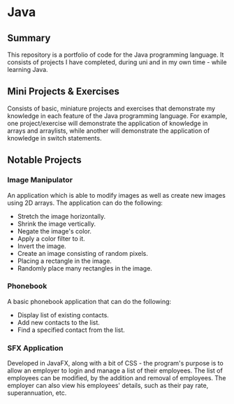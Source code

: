 # Java
## Summary
This repository is a portfolio of code for the Java programming language. It consists of projects I have completed, during uni and in my own time - while learning Java.

## Mini Projects & Exercises
Consists of basic, miniature projects and exercises that demonstrate my knowledge in each feature of the Java programming language. For example, one project/exercise will demonstrate the application of knowledge in arrays and arraylists, while another will demonstrate the application of knowledge in switch statements.

## Notable Projects
### Image Manipulator
An application which is able to modify images as well as create new images using 2D arrays. The application can do the following:
-  Stretch the image horizontally.
-  Shrink the image vertically.
-  Negate the image's color. 
-  Apply a color filter to it. 
-  Invert the image. 
-  Create an image consisting of random pixels. 
-  Placing a rectangle in the image. 
-  Randomly place many rectangles in the image.

### Phonebook
A basic phonebook application that can do the following:
-  Display list of existing contacts.
-  Add new contacts to the list.
-  Find a specified contact from the list.  

### SFX Application
Developed in JavaFX, along with a bit of CSS - the program's purpose is to allow an employer to login and manage a list of their employees. The list of employees can be modified, by the addition and removal of employees. The employer can also view his employees' details, such as their pay rate, superannuation, etc. 